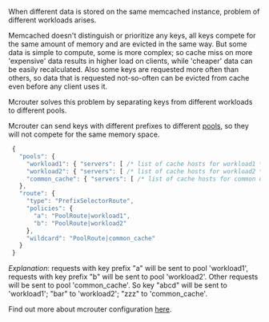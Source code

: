 When different data is stored on the same memcached instance, problem of different workloads arises.

Memcached doesn't distinguish or prioritize any keys, all keys compete for the same amount of memory and are evicted in the same way. But some data is simple to compute, some is more complex; so cache miss on more 'expensive' data results in higher load on clients, while 'cheaper' data can be easily recalculated. Also some keys are requested more often than others, so data that is requested not-so-often can be evicted from cache even before any client uses it.

Mcrouter solves this problem by separating keys from different workloads to different pools. 

Mcrouter can send keys with different prefixes to different [pools](Pools), so they will not compete for the same memory space.

```JavaScript
 {
   "pools": {
     "workload1": { "servers": [ /* list of cache hosts for workload1 */ ] },
     "workload2": { "servers": [ /* list of cache hosts for workload2 */ ] },
     "common_cache": { "servers": [ /* list of cache hosts for common use */ ] }
   },
   "route": {
     "type": "PrefixSelectorRoute",
     "policies": {
       "a": "PoolRoute|workload1",
       "b": "PoolRoute|workload2"
     },
     "wildcard": "PoolRoute|common_cache"
   }
 }
```

_Explanation_: requests with key prefix "a" will be sent to pool 'workload1', requests with key prefix "b" will be sent to pool 'workload2'. Other requests will be sent to pool 'common_cache'. So key "abcd" will be sent to 'workload1'; "bar" to 'workload2'; "zzz" to 'common_cache'.

Find out more about mcrouter configuration [here](List-of-Route-Handles).